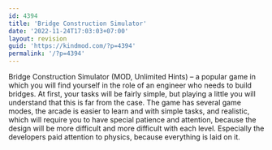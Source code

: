 ```yaml
---
id: 4394
title: 'Bridge Construction Simulator'
date: '2022-11-24T17:03:03+07:00'
layout: revision
guid: 'https://kindmod.com/?p=4394'
permalink: '/?p=4394'
---
```


Bridge Construction Simulator (MOD, Unlimited Hints) – a popular game in which you will find yourself in the role of an engineer who needs to build bridges. At first, your tasks will be fairly simple, but playing a little you will understand that this is far from the case. The game has several game modes, the arcade is easier to learn and with simple tasks, and realistic, which will require you to have special patience and attention, because the design will be more difficult and more difficult with each level. Especially the developers paid attention to physics, because everything is laid on it.